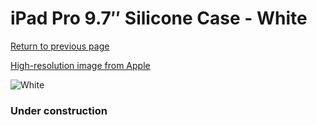 # iPad Pro 9.7″ Silicone Case - White

[Return to previous page](/ipad_pro97)

[High-resolution image from Apple](https://store.storeimages.cdn-apple.com/8756/as-images.apple.com/is/MM202?wid=4500&hei=4500&fmt=png)

<div style="width: 384px"><img src="/everypreview/MM202.png" alt="White"></div>

### Under construction
